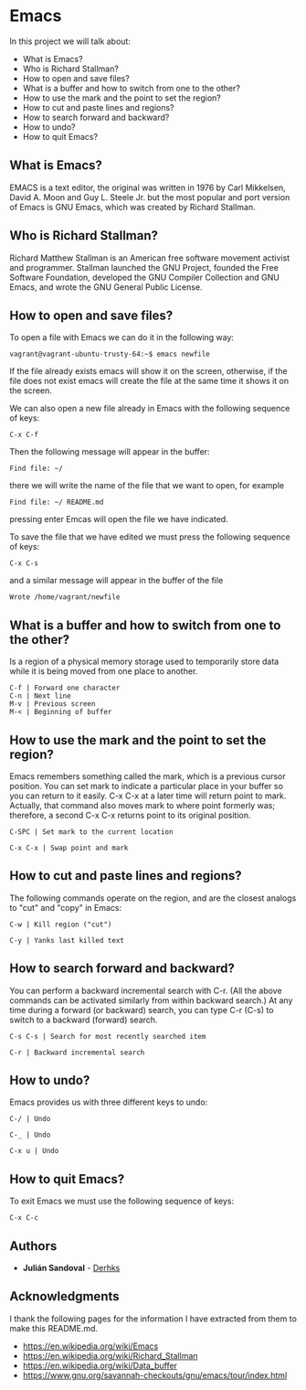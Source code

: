 # Emacs

In this project we will talk about:

* What is Emacs?
* Who is Richard Stallman?
* How to open and save files?
* What is a buffer and how to switch from one to the other?
* How to use the mark and the point to set the region?
* How to cut and paste lines and regions?
* How to search forward and backward?
* How to undo?
* How to quit Emacs?


## What is Emacs?

EMACS is a text editor, the original was written in 1976 by Carl Mikkelsen, David A. Moon and Guy L. Steele Jr. but the most popular and port version of Emacs is GNU Emacs, which was created by Richard Stallman.


## Who is Richard Stallman?

Richard Matthew Stallman is an American free software movement activist and programmer. Stallman launched the GNU Project, founded the Free Software Foundation, developed the GNU Compiler Collection and GNU Emacs, and wrote the GNU General Public License.


## How to open and save files?

To open a file with Emacs we can do it in the following way:

```
vagrant@vagrant-ubuntu-trusty-64:~$ emacs newfile
```

If the file already exists emacs will show it on the screen, otherwise, if the file does not exist emacs will create the file at the same time it shows it on the screen.

We can also open a new file already in Emacs with the following sequence of keys:

```
C-x C-f
```

Then the following message will appear in the buffer:

```
Find file: ~/
```

there we will write the name of the file that we want to open, for example

```
Find file: ~/ README.md
```

pressing enter Emcas will open the file we have indicated.

To save the file that we have edited we must press the following sequence of keys:

```
C-x C-s
```

and a similar message will appear in the buffer of the file

```
Wrote /home/vagrant/newfile
```

## What is a buffer and how to switch from one to the other?

Is a region of a physical memory storage used to temporarily store data while it is being moved from one place to another.

```
C-f | Forward one character
C-n | Next line
M-v | Previous screen
M-< | Beginning of buffer
```

## How to use the mark and the point to set the region?

Emacs remembers something called the mark, which is a previous cursor position. You can set mark to indicate a particular place in your buffer so you can return to it easily. C-x C-x at a later time will return point to mark. Actually, that command also moves mark to where point formerly was; therefore, a second C-x C-x returns point to its original position.

```
C-SPC | Set mark to the current location
```

```
C-x C-x	| Swap point and mark
```

## How to cut and paste lines and regions?

The following commands operate on the region, and are the closest analogs to "cut" and "copy" in Emacs:

```
C-w | Kill region ("cut")
```

```
C-y | Yanks last killed text
```

## How to search forward and backward?

You can perform a backward incremental search with C-r. (All the above commands can be activated similarly from within backward search.) At any time during a forward (or backward) search, you can type C-r (C-s) to switch to a backward (forward) search.

```
C-s C-s	| Search for most recently searched item
```

```
C-r | Backward incremental search
```
## How to undo?

Emacs provides us with three different keys to undo:

```
C-/ | Undo
```

```
C-_ | Undo
```

```
C-x u | Undo
```

## How to quit Emacs?

To exit Emacs we must use the following sequence of keys:

```
C-x C-c
```


## Authors

* **Julián Sandoval** - [Derhks](https://twitter.com/Derhks)


## Acknowledgments

I thank the following pages for the information I have extracted from them to make this README.md.

* https://en.wikipedia.org/wiki/Emacs
* https://en.wikipedia.org/wiki/Richard_Stallman
* https://en.wikipedia.org/wiki/Data_buffer
* https://www.gnu.org/savannah-checkouts/gnu/emacs/tour/index.html